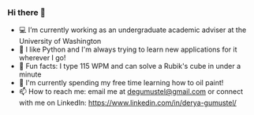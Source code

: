### Hi there 👋

<!--
**dgumustel/dgumustel** is a ✨ _special_ ✨ repository because its `README.md` (this file) appears on your GitHub profile.

Here are some ideas to get you started:-->

- :computer: I’m currently working as an undergraduate academic adviser at the University of Washington
- :raised_hands: I like Python and I'm always trying to learn new applications for it wherever I go!
- :tada: Fun facts: I type 115 WPM and can solve a Rubik's cube in under a minute
- :art: I'm currently spending my free time learning how to oil paint!
- 📫 How to reach me: email me at degumustel@gmail.com or connect with me on LinkedIn: https://www.linkedin.com/in/derya-gumustel/
